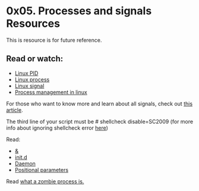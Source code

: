 # 0x05. Processes and signals Resources
This is resource is for future reference.
## Read or watch:

- [Linux PID](https://www.linfo.org/pid.html)
- [Linux process](https://www.thegeekstuff.com/2012/03/linux-processes-environment/)
- [Linux signal](https://www.educative.io/answers/what-are-linux-signals)
- [Process management in linux](https://www.digitalocean.com/community/tutorials/process-management-in-linux)


For those who want to know more and learn about all signals, check out [this article](https://www.computerhope.com/unix/signals.htm).


The third line of your script must be # shellcheck disable=SC2009 (for more info about ignoring shellcheck error [here](https://github.com/koalaman/shellcheck/wiki/Ignore))

Read:

- [&](https://bashitout.com/2013/05/18/Ampersands-on-the-command-line.html)
- [init.d](https://ghacks.net/2009/04/04/get-to-know-linux-the-etcinitd-directory/)
- [Daemon](https://en.wikipedia.org/wiki/Daemon_%28computing%29)
- [Positional parameters](https://www.gnu.org/software/bash/manual/html_node/Positional-Parameters.html)


Read [what a zombie process is.](https://zombieprocess.wordpress.com/what-is-a-zombie-process/)
